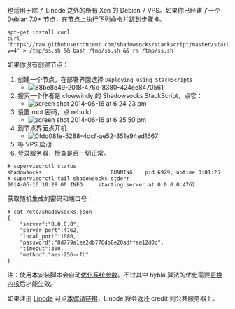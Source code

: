 也适用于除了 Linode 之外的所有 Xen 的 Debian 7 VPS。如果你已经建了一个 Debian 7.0+ 节点，在节点上执行下列命令并跳到步骤 6。
```
apt-get install curl
curl 'https://raw.githubusercontent.com/shadowsocks/stackscript/master/stackscript.sh?v=4' > /tmp/ss.sh && bash /tmp/ss.sh && rm /tmp/ss.sh
```

如果你没有创建节点：

1. 创建一个节点，在部署界面选择 `Deploying using StackScripts`
    * ![88be8e49-2018-476c-8380-424ee8470561](https://cloud.githubusercontent.com/assets/1073082/3285904/fa5fc7b8-f540-11e3-948e-95a30d2d320b.png)
2. 搜索一个作者是 clowwindy 的 Shadowsocks StackScript，点它：
    * ![screen shot 2014-06-16 at 6 24 23 pm](https://cloud.githubusercontent.com/assets/1073082/3285908/0037b6be-f541-11e3-8881-000a8dc38f7c.png)
3. 设置 root 密码，点 rebuild
    * ![screen shot 2014-06-16 at 6 25 50 pm](https://cloud.githubusercontent.com/assets/1073082/3285916/0a27667e-f541-11e3-8408-4691c421e550.png)
4. 到节点界面点开机
    * ![0fdd081e-5288-4dcf-ae52-351e94ed1667](https://cloud.githubusercontent.com/assets/1073082/3285906/fda3820c-f540-11e3-8b1a-73f6cfbfd67f.png)
5. 等 VPS 启动
6. 登录服务器，检查是否一切正常。

```
# supervisorctl status
shadowsocks                      RUNNING    pid 6929, uptime 0:01:25
# supervisorctl tail shadowsocks stderr
2014-06-16 10:28:00 INFO     starting server at 0.0.0.0:4762
```

获取随机生成的密码和端口号：
```
# cat /etc/shadowsocks.json 
{
    "server":"0.0.0.0",
    "server_port":4762,
    "local_port":1080,
    "password":"8d779a1ee2db776db8e20adffaa12d0c",
    "timeout":300,
    "method":"aes-256-cfb"
}
```

注：使用本安装脚本会自动[优化系统参数](https://github.com/clowwindy/shadowsocks/wiki/Optimizing-Shadowsocks)。不过其中 hybla 算法的优化需要[更换内核](https://library.linode.com/custom-instances/pv-grub-howto#sph_debian-7-wheezy)后才能生效。

如果注册 [Linode] 可点[本邀请链接]，Linode 将会返还 credit 到公共服务器上。

[Linode]: https://www.linode.com/?r=e7932c8b03f9abc8aab71663b90b689a676402d1
[本邀请链接]: https://www.linode.com/?r=e7932c8b03f9abc8aab71663b90b689a676402d1
